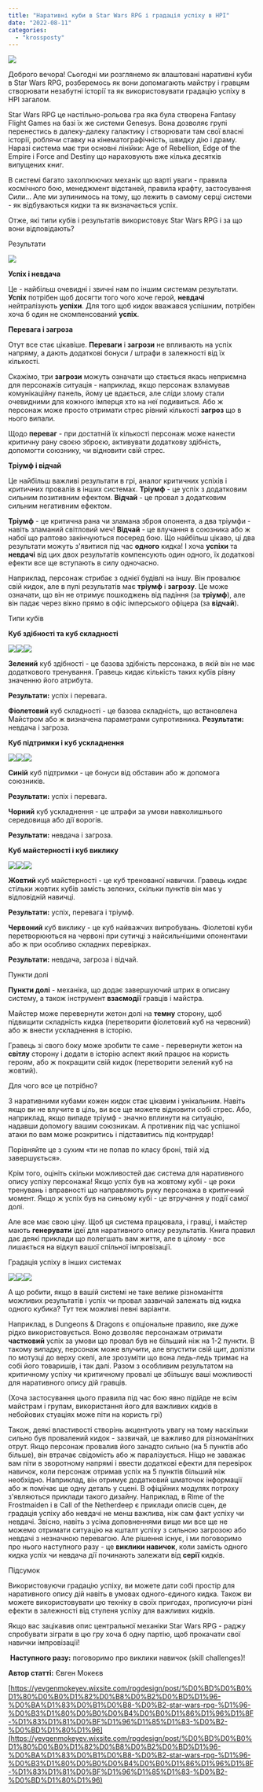 ```yaml
---
title: "Наративні куби в Star Wars RPG і градація успіху в НРІ"
date: "2022-08-11"
categories: 
  - "krossposty"
---
```


![](https://cyborgsandmages.com/wp-content/uploads/2022/08/081122_1958_1.png)

Доброго вечора! Сьогодні ми розглянемо як влаштовані наративні куби в Star Wars RPG, розберемось як вони допомагають майстру і гравцям створювати незабутні історії та як використовувати градацію успіху в НРІ загалом.

Star Wars RPG це настільно-рольова гра яка була створена Fantasy Flight Games на базі їх же системи Genesys. Вона дозволяє групі перенестись в далеку-далеку галактику і створювати там свої власні історії, роблячи ставку на кінематографічність, швидку дію і драму. Наразі система має три основні лінійки: Age of Rebellion, Edge of the Empire і Force and Destiny що нараховують вже кілька десятків випущених книг.

В системі багато захоплюючих механік що варті уваги - правила космічного бою, менеджмент відстаней, правила крафту, застосування Сили... Але ми зупинимось на тому, що лежить в самому серці системи - як відбуваються кидки та як визначається успіх.

Отже, які типи кубів і результатів використовує Star Wars RPG і за що вони відповідають?

Результати

![](https://cyborgsandmages.com/wp-content/uploads/2022/08/081122_1958_2.png)

**Успіх і невдача**

Це - найбільш очевидні і звичні нам по іншим системам результати. **Успіх** потрібен щоб досягти того чого хоче герой, **невдачі** нейтралізують **успіхи**. Для того щоб кидок вважався успішним, потрібен хоча б один не скомпенсований **успіх**.

**Перевага і загроза**

Отут все стає цікавіше. **Переваги** і **загрози** не впливають на успіх напряму, а дають додаткові бонуси / штрафи в залежності від їх кількості.

Скажімо, три **загрози** можуть означати що стається якась неприємна для персонажів ситуація - наприклад, якщо персонаж взламував комунікаційну панель, йому це вдається, але сліди злому стали очевидними для кожного імперця хто на неї подивиться. Або ж персонаж може просто отримати стрес рівний кількості **загроз** що в нього випали.

Щодо **переваг** - при достатній їх кількості персонаж може нанести критичну рану своєю зброєю, активувати додаткову здібність, допомогти союзнику, чи відновити свій стрес.

**Тріумф і відчай**

Це найбільш важливі результати в грі, аналог критичних успіхів і критичних провалів в інших системах. **Тріумф** - це успіх з додатковим сильним позитивним ефектом. **Відчай** - це провал з додатковим сильним негативним ефектом.

**Тріумф** - це критична рана чи зламана зброя опонента, а два тріумфи - навіть зламаний світловий меч! **Відчай** - це влучання в союзника або ж набої що раптово закінчуються посеред бою. Що найбільш цікаво, ці два результати можуть з'явитися під час **одного** кидка! І хоча **успіхи** та **невдачі** від цих двох результатів компенсують один одного, їх додаткові ефекти все ще вступають в силу одночасно.

Наприклад, персонаж стрибає з однієї будівлі на іншу. Він провалює свій кидок, але в пулі результатів має **тріумф** і **загрозу**. Це може означати, що він не отримує пошкоджень від падіння (за **тріумф**), але він падає через вікно прямо в офіс імперського офіцера (за **відчай**).

Типи кубів

**Куб здібності та куб складності**

![](https://cyborgsandmages.com/wp-content/uploads/2022/08/081122_1958_3.png)![](https://cyborgsandmages.com/wp-content/uploads/2022/08/081122_1958_4.png)![](https://cyborgsandmages.com/wp-content/uploads/2022/08/081122_1958_5.png)

**Зелений** куб здібності - це базова здібність персонажа, в якій він не має додаткового тренування. Гравець кидає кількість таких кубів рівну значенню його атрибута.

**Результати:** успіх і перевага.

**Фіолетовий** куб складності - це базова складність, що встановлена Майстром або ж визначена параметрами супротивника. **Результати:** невдача і загроза.

**Куб підтримки і куб ускладнення**

![](https://cyborgsandmages.com/wp-content/uploads/2022/08/081122_1958_6.png)![](https://cyborgsandmages.com/wp-content/uploads/2022/08/081122_1958_7.png)![](https://cyborgsandmages.com/wp-content/uploads/2022/08/081122_1958_8.png)

**Синій** куб підтримки - це бонуси від обставин або ж допомога союзників.

**Результати:** успіх і перевага.

**Чорний** куб ускладнення - це штрафи за умови навколишнього середовища або дії ворогів.

**Результати:** невдача і загроза.

**Куб майстерності і куб виклику**

![](https://cyborgsandmages.com/wp-content/uploads/2022/08/081122_1958_9.png)![](https://cyborgsandmages.com/wp-content/uploads/2022/08/081122_1958_10.png)![](https://cyborgsandmages.com/wp-content/uploads/2022/08/081122_1958_11.png)

**Жовтий** куб майстерності - це куб тренованої навички. Гравець кидає стільки жовтих кубів замість зелених, скільки пунктів він має у відповідній навичці.

**Результати:** успіх, перевага і тріумф.

**Червоний** куб виклику - це куб найважчих випробувань. Фіолетові куби перетворюються на червоні при сутичці з найсильнішими опонентами або ж при особливо складних перевірках.

**Результати:** невдача, загроза і відчай.

Пункти долі

**Пункти долі** - механіка, що додає завершуючий штрих в описану систему, а також інструмент **взаємодії** гравців і майстра.

Майстер може перевернути жетон долі на **темну** сторону, щоб підвищити складність кидка (перетворити фіолетовий куб на червоний) або ж внести ускладнення в історію.

Гравець зі свого боку може зробити те саме - перевернути жетон на **світлу** сторону і додати в історію аспект який працює на користь героям, або ж покращити свій кидок (перетворити зелений куб на жовтий).

Для чого все це потрібно?

З наративними кубами кожен кидок стає цікавим і унікальним. Навіть якщо ви не влучите в ціль, ви все ще можете відновити собі стрес. Або, наприклад, якщо випаде тріумф - значно вплинути на ситуацію, надавши допомогу вашим союзникам. А противник під час успішної атаки по вам може розкритись і підставитись під контрудар!

Порівняйте це з сухим «ти не попав по класу броні, твій хід завершується».

Крім того, оцініть скільки можливостей дає система для наративного опису успіху персонажа! Якщо успіх був на жовтому кубі - це роки тренувань і вправності що направляють руку персонажа в критичний момент. Якщо ж успіх був на синьому кубі - це втручання у події самої долі.

Але все має свою ціну. Щоб ця система працювала, і гравці, і майстер мають **генерувати** ідеї для наративного опису результатів. Книга правил дає деякі приклади що полегшать вам життя, але в цілому - все лишається на відкуп вашої спільної імпровізації.

Градація успіху в інших системах

![](https://cyborgsandmages.com/wp-content/uploads/2022/08/081122_1958_12.png)![](https://cyborgsandmages.com/wp-content/uploads/2022/08/081122_1958_13.png)![](https://cyborgsandmages.com/wp-content/uploads/2022/08/081122_1958_14.png)

А що робити, якщо в вашій системі не таке велике різноманіття можливих результатів і успіх чи провал зазвичай залежать від кидка одного кубика? Тут теж можливі певні варіанти.

Наприклад, в Dungeons & Dragons є опціональне правило, яке дуже рідко використовується. Воно дозволяє персонажам отримати **частковий** успіх за умови що провал був не більший ніж на 1-2 пункти. В такому випадку, персонаж може влучити, але впустити свій щит, долізти по мотузці до верху скелі, але зрозуміти що вона ледь-ледь тримає на собі його товаришів, і так далі. Разом з особливим результатом на критичному успіху чи критичному провалі це збільшує ваші можливості для наративного опису дій гравців.

(Хоча застосування цього правила під час бою явно підійде не всім майстрам і групам, використання його для важливих кидків в небойових стуаціях може піти на користь грі)

Також, деякі властивості створінь акцентують увагу на тому наскільки сильно був провалений кидок - зазвичай, це важливо для різноманітних отрут. Якщо персонаж провалив його занадто сильно (на 5 пунктів або більше), він втрачає свідомість або ж паралізується. Ніщо не заважає вам піти в зворотному напрямі і ввести додаткові ефекти для перевірок навичок, коли персонаж отримав успіх на 5 пунктів більший ніж необхідно. Наприклад, він отримує додатковий шматочок інформації або ж помічає ще одну деталь у сцені. В офіційних модулях потроху з'являються приклади такого дизайну. Наприклад, в Rime of the Frostmaiden і в Call of the Netherdeep є приклади описів сцен, де градація успіху або невдачі не менш важлива, ніж сам факт успіху чи невдачі. Звісно, навіть з усіма доповненнями вище ми все ще не можемо отримати ситуацію на кшталт успіху з сильною загрозою або невдачі з незначною перевагою. Але рішення існує, і ми поговоримо про нього наступного разу - це **виклики навичок**, коли замість одного кидка успіх чи невдача дії починають залежати від **серії** кидків.

Підсумок

Використовуючи градацію успіху, ви можете дати собі простір для наративного опису дій навіть в умовах одного-єдиного кидка. Також ви можете використовувати цю техніку в своїх пригодах, прописуючи різні ефекти в залежності від ступеня успіху для важливих кидків.

Якщо вас зацікавив опис центральної механіки Star Wars RPG - раджу спробувати зіграти в цю гру хоча б одну партію, щоб прокачати свої навички імпровізації!

 **Наступного разу:** поговоримо про виклики навичок (skill challenges)!

**Автор статті:** Євген Мокеєв

[https://yevgenmokeyev.wixsite.com/rpgdesign/post/%D0%BD%D0%B0%D1%80%D0%B0%D1%82%D0%B8%D0%B2%D0%BD%D1%96-%D0%BA%D1%83%D0%B1%D0%B8-%D0%B2-star-wars-rpg-%D1%96-%D0%B3%D1%80%D0%B0%D0%B4%D0%B0%D1%86%D1%96%D1%8F-%D1%83%D1%81%D0%BF%D1%96%D1%85%D1%83-%D0%B2-%D0%BD%D1%80%D1%96](https://yevgenmokeyev.wixsite.com/rpgdesign/post/%D0%BD%D0%B0%D1%80%D0%B0%D1%82%D0%B8%D0%B2%D0%BD%D1%96-%D0%BA%D1%83%D0%B1%D0%B8-%D0%B2-star-wars-rpg-%D1%96-%D0%B3%D1%80%D0%B0%D0%B4%D0%B0%D1%86%D1%96%D1%8F-%D1%83%D1%81%D0%BF%D1%96%D1%85%D1%83-%D0%B2-%D0%BD%D1%80%D1%96)
